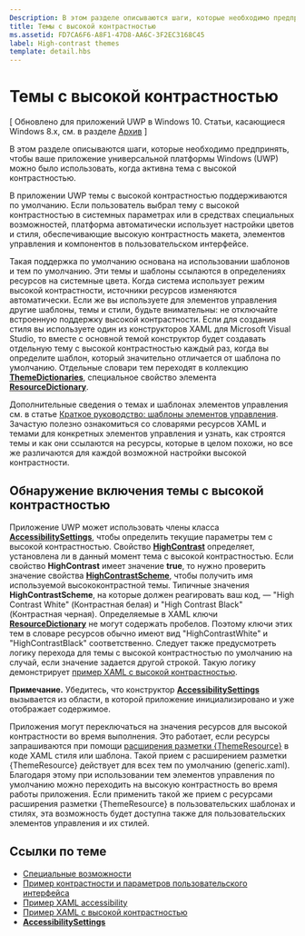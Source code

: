 ```yaml
---
Description: В этом разделе описываются шаги, которые необходимо предпринять, чтобы ваше приложение универсальной платформы Windows (UWP) можно было использовать, когда активна тема с высокой контрастностью.
title: Темы с высокой контрастностью
ms.assetid: FD7CA6F6-A8F1-47D8-AA6C-3F2EC3168C45
label: High-contrast themes
template: detail.hbs
---
```


Темы с высокой контрастностью
=============================================================================

\[ Обновлено для приложений UWP в Windows 10. Статьи, касающиеся Windows 8.x, см. в разделе [Архив](http://go.microsoft.com/fwlink/p/?linkid=619132) \]


В этом разделе описываются шаги, которые необходимо предпринять, чтобы ваше приложение универсальной платформы Windows (UWP) можно было использовать, когда активна тема с высокой контрастностью.

В приложении UWP темы с высокой контрастностью поддерживаются по умолчанию. Если пользователь выбрал тему с высокой контрастностью в системных параметрах или в средствах специальных возможностей, платформа автоматически использует настройки цветов и стиля, обеспечивающие высокую контрастность макета, элементов управления и компонентов в пользовательском интерфейсе.

Такая поддержка по умолчанию основана на использовании шаблонов и тем по умолчанию. Эти темы и шаблоны ссылаются в определениях ресурсов на системные цвета. Когда система использует режим высокой контрастности, источники ресурсов изменяются автоматически. Если же вы используете для элементов управления другие шаблоны, темы и стили, будьте внимательны: не отключайте встроенную поддержку высокой контрастности. Если для создания стиля вы используете один из конструкторов XAML для Microsoft Visual Studio, то вместе с основной темой конструктор будет создавать отдельную тему с высокой контрастностью каждый раз, когда вы определите шаблон, который значительно отличается от шаблона по умолчанию. Отдельные словари тем переходят в коллекцию [**ThemeDictionaries**](https://msdn.microsoft.com/library/windows/apps/BR208807), специальное свойство элемента [**ResourceDictionary**](https://msdn.microsoft.com/library/windows/apps/BR208794).

Дополнительные сведения о темах и шаблонах элементов управления см. в статье [Краткое руководство: шаблоны элементов управления](https://msdn.microsoft.com/library/windows/apps/xaml/Hh465374). Зачастую полезно ознакомиться со словарями ресурсов XAML и темами для конкретных элементов управления и узнать, как строятся темы и как они ссылаются на ресурсы, которые в целом похожи, но все же различаются для каждой возможной настройки высокой контрастности.

<span id="Detecting_when_a_high-contrast_theme_is_enabled"></span><span id="detecting_when_a_high-contrast_theme_is_enabled"></span><span id="DETECTING_WHEN_A_HIGH-CONTRAST_THEME_IS_ENABLED"></span>Обнаружение включения темы с высокой контрастностью
-----------------------------------------------------------------------------------------------------------------------------------------------------------------------------------------------------------------------------------------------------

Приложение UWP может использовать члены класса [**AccessibilitySettings**](https://msdn.microsoft.com/library/windows/apps/BR242237), чтобы определить текущие параметры тем с высокой контрастностью. Свойство [**HighContrast**](https://msdn.microsoft.com/library/windows/apps/BR242237_highcontrast) определяет, установлена ли в данный момент тема с высокой контрастностью. Если свойство **HighContrast** имеет значение **true**, то нужно проверить значение свойства [**HighContrastScheme**](https://msdn.microsoft.com/library/windows/apps/BR242237_highcontrastscheme), чтобы получить имя используемой высококонтрастной темы. Типичные значения **HighContrastScheme**, на которые должен реагировать ваш код, — "High Contrast White" (Контрастная белая) и "High Contrast Black" (Контрастная черная). Определяемые в XAML ключи [**ResourceDictionary**](https://msdn.microsoft.com/library/windows/apps/BR208794) не могут содержать пробелов. Поэтому ключи этих тем в словаре ресурсов обычно имеют вид "HighContrastWhite" и "HighContrastBlack" соответственно. Следует также предусмотреть логику перехода для темы с высокой контрастностью по умолчанию на случай, если значение задается другой строкой. Такую логику демонстрирует [пример XAML с высокой контрастностью](http://go.microsoft.com/fwlink/p/?linkid=254993).

**Примечание.**  Убедитесь, что конструктор [**AccessibilitySettings**](https://msdn.microsoft.com/library/windows/apps/BR242237) вызывается из области, в которой приложение инициализировано и уже отображает содержимое.

 

Приложения могут переключаться на значения ресурсов для высокой контрастности во время выполнения. Это работает, если ресурсы запрашиваются при помощи [расширения разметки {ThemeResource}](https://msdn.microsoft.com/library/windows/apps/Mt185591) в коде XAML стиля или шаблона. Такой прием с расширением разметки {ThemeResource} действует для всех тем по умолчанию (generic.xaml). Благодаря этому при использовании тем элементов управления по умолчанию можно переходить на высокую контрастность во время работы приложения. Если применить такой же прием с ресурсами расширения разметки {ThemeResource} в пользовательских шаблонах и стилях, эта возможность будет доступна также для пользовательских элементов управления и их стилей.

<span id="related_topics"></span>Ссылки по теме
-----------------------------------------------

* [Специальные возможности](accessibility.md)
* [Пример контрастности и параметров пользовательского интерфейса](http://go.microsoft.com/fwlink/p/?linkid=231539)
* [Пример XAML accessibility](http://go.microsoft.com/fwlink/p/?linkid=238570)
* [Пример XAML с высокой контрастностью](http://go.microsoft.com/fwlink/p/?linkid=254993)
* [**AccessibilitySettings**](https://msdn.microsoft.com/library/windows/apps/BR242237)
 

 





<!--HONumber=Mar16_HO3-->


